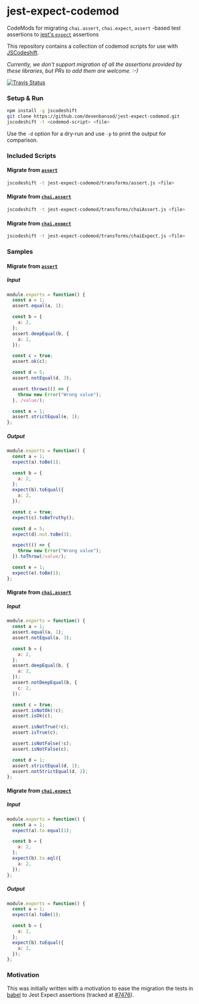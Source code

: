 # jest-expect-codemod
CodeMods for migrating `chai.assert`, `chai.expect`, `assert` -based test assertions to [jest's `expect`](https://facebook.github.io/jest/docs/en/expect.html) assertions

This repository contains a collection of codemod scripts for use with [JSCodeshift](https://github.com/facebook/jscodeshift).

*Currently, we don't support migration of all the assertions provided by these libraries, but PRs to add them are welcome. :-)*

<a href="https://travis-ci.org/devenbansod/jest-expect-codemod"><img alt="Travis Status" src="https://travis-ci.org/devenbansod/jest-expect-codemod.svg?branch=master"></a>

### Setup & Run

```sh
npm install -g jscodeshift
git clone https://github.com/devenbansod/jest-expect-codemod.git
jscodeshift -t <codemod-script> <file>
```

Use the `-d` option for a dry-run and use `-p` to print the output for
comparison.

### Included Scripts

#### Migrate from [`assert`](https://nodejs.org/api/assert.html)

```sh
jscodeshift -t jest-expect-codemod/transforms/assert.js <file>
```

#### Migrate from [`chai.assert`](https://chaijs.com/api/assert/)

```sh
jscodeshift -t jest-expect-codemod/transforms/chaiAssert.js <file>
```

#### Migrate from [`chai.expect`](https://chaijs.com/api/bdd/)

```sh
jscodeshift -t jest-expect-codemod/transforms/chaiExpect.js <file>
```

### Samples
#### Migrate from [`assert`](https://nodejs.org/api/assert.html)

##### Input
```js
module.exports = function() {
  const a = 1;
  assert.equal(a, 1);

  const b = {
    a: 2,
  };
  assert.deepEqual(b, {
    a: 2,
  });

  const c = true;
  assert.ok(c);

  const d = 5;
  assert.notEqual(d, 3);

  assert.throws(() => {
    throw new Error("Wrong value");
  }, /value/);

  const e = 1;
  assert.strictEqual(e, 1);
};
```

##### Output
```js
module.exports = function() {
  const a = 1;
  expect(a).toBe(1);

  const b = {
    a: 2,
  };
  expect(b).toEqual({
    a: 2,
  });

  const c = true;
  expect(c).toBeTruthy();

  const d = 5;
  expect(d).not.toBe(3);

  expect(() => {
    throw new Error("Wrong value");
  }).toThrow(/value/);

  const e = 1;
  expect(e).toBe(1);
};
```

#### Migrate from [`chai.assert`](https://chaijs.com/api/assert/)

##### Input
```js
module.exports = function() {
  const a = 1;
  assert.equal(a, 1);
  assert.notEqual(a, 3);

  const b = {
    a: 2,
  };
  assert.deepEqual(b, {
    a: 2,
  });
  assert.notDeepEqual(b, {
    c: 2,
  });

  const c = true;
  assert.isNotOk(!c);
  assert.isOk(c);

  assert.isNotTrue(!c);
  assert.isTrue(c);

  assert.isNotFalse(!c);
  assert.isNotFalse(c);

  const d = 1;
  assert.strictEqual(d, 1);
  assert.notStrictEqual(d, 2);
};
```

#### Migrate from [`chai.expect`](https://chaijs.com/api/bdd/)

##### Input
```js
module.exports = function() {
  const a = 1;
  expect(a).to.equal(1);

  const b = {
    a: 2,
  };
  expect(b).to.eql({
    a: 2,
  });
};
```

##### Output
```js
module.exports = function() {
  const a = 1;
  expect(a).toBe(1);

  const b = {
    a: 2,
  };
  expect(b).toEqual({
    a: 2,
  });
};
```

### Motivation
This was initially written with a motivation to ease the migration the tests in [babel](https://github.com/babel/babel) to Jest Expect assertions (tracked at [#7476](https://github.com/babel/babel/issues/7476)).
